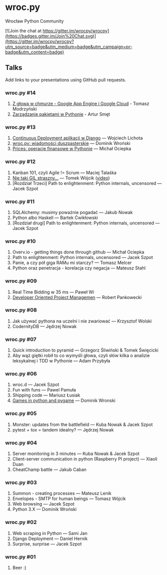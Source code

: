 # wroc.py

Wrocław Python Community

[![Join the chat at https://gitter.im/wrocpy/wrocpy](https://badges.gitter.im/Join%20Chat.svg)](https://gitter.im/wrocpy/wrocpy?utm_source=badge&utm_medium=badge&utm_campaign=pr-badge&utm_content=badge)

## Talks

Add links to your presentations using GitHub pull requests.

### wroc.py #14

1. [Z głową w chmurze - Google App Engine i Google Cloud](http://modriv.net/gae-wrocpy/) - Tomasz Modrzyński 
2. [Zarządzanie pakietami w Pythonie](http://artursmet.github.io/wroc.py-14/) - Artur Smęt

### wroc.py #13

1. [Continuous Deployment aplikacji w Django](http://lichota.pl/continuous_deployment_032015.pdf) — Wojciech Lichota
2. [wroc.py: wiadomości duszpasterskie](http://slides.com/dominikwronski/lucky-13#/) — Dominik Wroński
3. [Prices: operacje finansowe w Pythonie](http://mociepka.github.io/wroc.py-prices/) — Michał Ociepka

### wroc.py #12

1. Kanban 101, czyli Agile != Scrum — Maciej Talaśka
2. [Nie taki GIL straszny...](https://speakerdeck.com/tomekwojcik/nie-taki-gil-straszny-dot-dot-dot) — Tomek Wójcik ([video](https://www.youtube.com/watch?v=hMFJfopUXLA))
3. [Rozdział Trzeci] Path to enlightenment: Python internals, uncensored — Jacek Szpot

### wroc.py #11

1. SQLAlchemy: musimy poważnie pogadać — Jakub Nowak
2. Python albo Haskell — Bartek Ćwikłowski
3. [Rozdział drugi] Path to enlightenment: Python internals, uncensored — Jacek Szpot

### wroc.py #10

1. Overv.io - getting things done through github — Michał Ociepka
2. Path to enlightenment: Python internals, uncensored — Jacek Szpot
3. Panie, a czy pół giga RAMu mi starczy? — Tomasz Melcer
4. Python oraz penetracja - korelacja czy negacja — Mateusz Stahl 

### wroc.py #09

1. Real Time Bidding w 35 ms — Paweł Wi
2. [Developer Oriented Project Managemen](http://robert.pankowecki.pl/wrocpy/index.html) — Robert Pankowecki

### wroc.py #08

1. Jak używać pythona na uczelni i nie zwariować — Krzysztof Wolski
2. CodernityDB — Jędrzej Nowak

### wroc.py #07

1. Quick introduction to pyramid — Grzegorz Śliwiński & Tomek Święcicki
2. Aby wąż giętki robił to co wymyśli głowa, czyli słów kilka o analizie leksykalnej i TDD w Pythonie — Adam Przybyła

### wroc.py #06

1. wroc.d — Jacek Szpot
2. Fun with funs — Pawel Pamuła 
3. Shipping code — Mariusz Łusiak
4. [Games in python and pygame](http://slides.com/dominikwronski/snakegamepython#/) — Dominik Wronski 

### wroc.py #05

1. Monster: updates from the battlefield — Kuba Nowak & Jacek Szpot
2. pytest + tox = tandem idealny? — Jędrzej Nowak

### wroc.py #04

1. Server monitoring in 3 minutes — Kuba Nowak & Jacek Szpot
2. Client-server communication in python (Raspberry PI project) — Xiaoli Duan 
3. CheatChamp battle — Jakub Caban

### wroc.py #03

1. Summon - creating processes — Mateusz Lenik
2. Envelopes - SMTP for human beings — Tomasz Wójcik
3. Web browsing — Jacek Szpot
4. Python 3.X — Dominik Wroński

### wroc.py #02

1. Web scraping in Python — Sami Jan
2. Django Deployment — Daniel Hernik
3. Surprise, surprise — Jacek Szpot

### wroc.py #01

1. Beer :)
